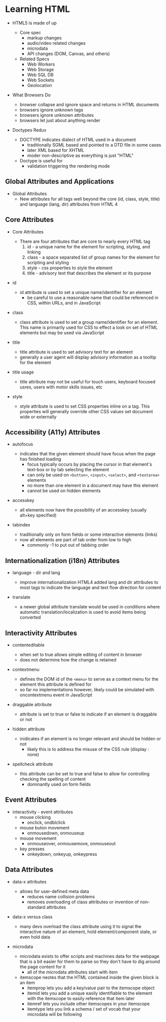 # Learning HTML

- HTML5 is made of up

  - Core spec
    - markup changes
    - audio/video related changes
    - microdata
    - API changes (DOM, Canvas, and others)
  - Related Specs
    - Web Workers
    - Web Storage
    - Web SQL DB
    - Web Sockets
    - Geolocation

- What Browsers Do

  - browser collapse and ignore space and returns in HTML documents
  - browsers ignore unknown tags
  - browsers ignore unknown attributes
  - browsers let just about anything render

- Doctypes Redux
  - DOCTYPE indicates dialect of HTML used in a document
    - traditionally SGML based and pointed to a DTD file in some cases
    - later XML based for XHTML
    - moder non-descriptive as everything is just "HTML"
  - Doctype is useful for
    - validation
      triggering the rendering mode

## Global Attributes and Applications

- Global Attributes
  - New attributes for all tags well beyond the core (id, class, style, title) and language (lang, dir) attributes from HTML 4

## Core Attributes

- Core Attributes

  - There are four attributes that are core to nearly every HTML tag
    1. id - a unique name for the element for scripting, styling, and linking
    2. class - a space separated list of group names for the element for scripting and styling
    3. style - css properties to style the element
    4. title - advisory text that describes the element or its purpose

- id

  - id attribute is used to set a unique name/identifier for an element
    - be careful to use a reasonable name that could be referenced in CSS, within URLs, and in JavaScript

- class

  - class attribute is used to set a group name/identifier for an element. This name is primarily used for CSS to effect a look on set of HTML elements but may be used via JavaScript

- title

  - title attribute is used to set advisory text for an element
  - generally a user agent will display advisory information as a tooltip for the element

- title usage

  - title attribute may not be useful for touch users, keyboard focused usres, users with motor skills issues, etc

- style
  - style attribute is used to set CSS properties inline on a tag. This properties will generally override other CSS values set document wide or externally

## Accessibility (A11y) Attributes

- autofocus

  - indicates that the given element should have focus when the page has finished loading
    - focus typically occurs by placing the cursor in that element's text-box or by tab selecting the element
    - can only be used on `<button>`, `<input>`, `<select>`, and `<textarea>` elements
    - no more than one element in a document may have this element
    - cannot be used on hidden elements

- accesskey
  - all elements now have the possibility of an accesskey (usually alt+key specified)
- tabindex
  - traditionally only on form fields or some interactive elements (links)
  - now all elements are part of tab order from low to high
    - commonly -1 to put out of tabbing order

## Internationalization (i18n) Attributes

- language - dir and lang

  - improve internationalization HTML4 added lang and dir attributes to most tags to indicate the language and text flow direction for content

- translate
  - a newer global attribute translate would be used in conditions where automatic translation/localization is used to avoid items being converted

## Interactivity Attributes

- contenteditable

  - when set to true allows simple editing of content in browser
  - does not determine how the change is retained

- contextmenu

  - defines the DOM id of the `<menu>` to serve as a context menu for the element this attribute is defined for
  - so far no implementations however, likely could be simulated with oncontextmenu event in JavaScript

- draggable attribute

  - attribute is set to true or false to indicate if an element is draggable or not

- hidden attribute

  - inidicates if an element is no longer relevant and should be hidden or not
    - likely this is to address the misuse of the CSS rule (display : none)

- spellcheck attribute
  - this attribute can be set to true and false to allow for controlling checking the spelling of content
    - dominantly used on form fields

## Event Attributes

- interactivity - event attributes
  - mouse clicking
    - onclick, ondblclick
  - mouse buton movement
    - onmousedown, onmouseup
  - mouse movement
    - onmouseover, onmousemove, onmouseout
  - key presses
    - onkeydown, onkeyup, onkeypress

## Data Attributes

- data-x attributes

  - allows for user-defined meta data
    - reduces name collision problems
    - removes overloading of class attributes or invention of non-standard attributes

- data-x versus class

  - many devs overload the class attribute using it to signal the interactive nature of an element, hold element/component state, or even hold data

- microdata
  - microdata exists to offer scripts and machines data for the webpage that is a bit easier for them to parse so they don't have to dig around the page content for it
    - all of the microdata attributes start with item
  - itemscope neotes that the HTML contained inside the given block is an item
    - itemprop lets you add a key/value pair to the itemscope object
    - itemid lets you add a unique easily identifiable to the element with the itemscope to easily reference that item later
    - itemref lets you include other itemscopes in your itemscope
    - itemtype lets you link a schema / set of vocab that your microdata will be following
